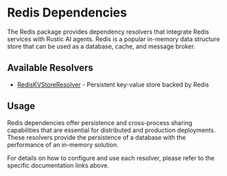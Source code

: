 # Redis Dependencies

The Redis package provides dependency resolvers that integrate Redis services with Rustic AI agents. Redis is a popular in-memory data structure store that can be used as a database, cache, and message broker.

## Available Resolvers

- [RedisKVStoreResolver](redis_kvstore.md) - Persistent key-value store backed by Redis

## Usage

Redis dependencies offer persistence and cross-process sharing capabilities that are essential for distributed and production deployments. These resolvers provide the persistence of a database with the performance of an in-memory solution.

For details on how to configure and use each resolver, please refer to the specific documentation links above. 